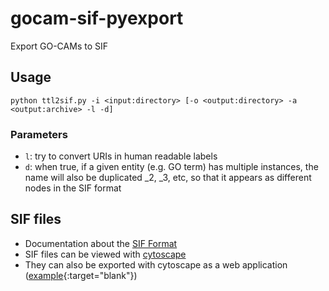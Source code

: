 # gocam-sif-pyexport
Export GO-CAMs to SIF

## Usage
```
python ttl2sif.py -i <input:directory> [-o <output:directory> -a <output:archive> -l -d]
```

### Parameters
* `l`: try to convert URIs in human readable labels
* `d`: when true, if a given entity (e.g. GO term) has multiple instances, the name will also be duplicated _2, _3, etc, so that it appears as different nodes in the SIF format

## SIF files
* Documentation about the [SIF Format](http://manual.cytoscape.org/en/stable/Supported_Network_File_Formats.html)
* SIF files can be viewed with [cytoscape](https://cytoscape.org)
* They can also be exported with cytoscape as a web application ([example](http://gocams-sif.s3-website-us-west-1.amazonaws.com/#/){:target="blank"})
